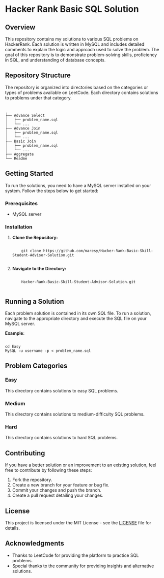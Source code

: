 <h1>Hacker Rank Basic SQL Solution</h1>

<h2>Overview</h2>
<p>This repository contains my solutions to various SQL problems on  HackerRank. Each solution is written in MySQL and includes detailed comments to explain the logic and approach used to solve the problem. The goal of this repository is to demonstrate problem-solving skills, proficiency in SQL, and understanding of database concepts.</p>

<h2>Repository Structure</h2>
<p>The repository is organized into directories based on the categories or types of problems available on LeetCode. Each directory contains solutions to problems under that category.</p>

<pre><code>
.
├── Advance Select
│   ├── problem_name.sql
│   └── ...
├── Advance Join
│   ├── problem_name.sql
│   └── ...
├── Basic Join
│   ├── problem_name.sql
│   └── ...
├── Aggregate
└── Readme
</code></pre>

<h2>Getting Started</h2>
<p>To run the solutions, you need to have a MySQL server installed on your system. Follow the steps below to get started:</p>

<h3>Prerequisites</h3>
<ul>
  <li>MySQL server</li>
</ul>

<h3>Installation</h3>
<ol>
  <li><strong>Clone the Repository:</strong></li>
    <pre><code>
    git clone https://github.com/naresy/Hacker-Rank-Basic-Skill-Student-Advisor-Solution.git
    </code></pre>
  <li><strong>Navigate to the Directory:</strong></li>
    <pre><code>
    Hacker-Rank-Basic-Skill-Student-Advisor-Solution.git
    </code></pre>
</ol>

<h2>Running a Solution</h2>
<p>Each problem solution is contained in its own SQL file. To run a solution, navigate to the appropriate directory and execute the SQL file on your MySQL server.</p>

<p><strong>Example:</strong></p>

<pre><code>
cd Easy
MySQL -u username -p < problem_name.sql
</code></pre>

<h2>Problem Categories</h2>

<h3>Easy</h3>
<p>This directory contains solutions to easy SQL problems.</p>

<h3>Medium</h3>
<p>This directory contains solutions to medium-difficulty SQL problems.</p>

<h3>Hard</h3>
<p>This directory contains solutions to hard SQL problems.</p>

<h2>Contributing</h2>
<p>If you have a better solution or an improvement to an existing solution, feel free to contribute by following these steps:</p>
<ol>
  <li>Fork the repository.</li>
  <li>Create a new branch for your feature or bug fix.</li>
  <li>Commit your changes and push the branch.</li>
  <li>Create a pull request detailing your changes.</li>
</ol>

<h2>License</h2>
<p>This project is licensed under the MIT License - see the <a href="LICENSE">LICENSE</a> file for details.</p>

<h2>Acknowledgments</h2>
<ul>
  <li>Thanks to LeetCode for providing the platform to practice SQL problems.</li>
  <li>Special thanks to the community for providing insights and alternative solutions.</li>
</ul>
